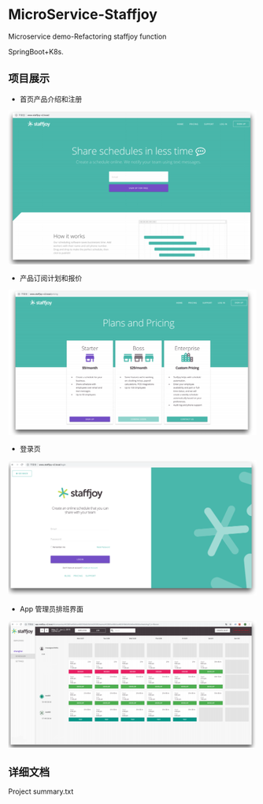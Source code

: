 # MicroService-Staffjoy
Microservice demo-Refactoring staffjoy function

SpringBoot+K8s.



## 项目展示



- 首页产品介绍和注册

![1](image\1.png)

- 产品订阅计划和报价

![2](image\2.png)

- 登录页

![3](image\3.png)

- App 管理员排班界面

![4](image\4.png)





## 详细文档



Project summary.txt